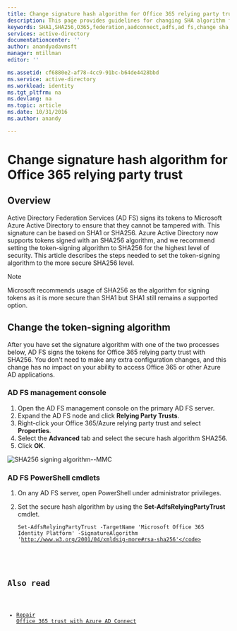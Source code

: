 ```yaml
---
title: Change signature hash algorithm for Office 365 relying party trust | Microsoft Docs
description: This page provides guidelines for changing SHA algorithm for federation trust with Office 365
keywords: SHA1,SHA256,O365,federation,aadconnect,adfs,ad fs,change sha,federation trust,relying party trust
services: active-directory
documentationcenter: ''
author: anandyadavmsft
manager: mtillman
editor: ''

ms.assetid: cf6880e2-af78-4cc9-91bc-b64de4428bbd
ms.service: active-directory
ms.workload: identity
ms.tgt_pltfrm: na
ms.devlang: na
ms.topic: article
ms.date: 10/31/2016
ms.author: anandy

---
```

# Change signature hash algorithm for Office 365 relying party trust
## Overview
Active Directory Federation Services (AD FS) signs its tokens to Microsoft Azure Active Directory to ensure that they cannot be tampered with. This signature can be based on SHA1 or SHA256. Azure Active Directory now supports tokens signed with an SHA256 algorithm, and we recommend setting the token-signing algorithm to SHA256 for the highest level of security. This article describes the steps needed to set the token-signing algorithm to the more secure SHA256 level.

>[!NOTE]
>Microsoft recommends usage of SHA256 as the algorithm for signing tokens as it is more secure than SHA1 but SHA1 still remains a supported option.

## Change the token-signing algorithm
After you have set the signature algorithm with one of the two processes below, AD FS signs the tokens for Office 365 relying party trust with SHA256. You don't need to make any extra configuration changes, and this change has no impact on your ability to access Office 365 or other Azure AD applications.

### AD FS management console
1. Open the AD FS management console on the primary AD FS server.
2. Expand the AD FS node and click **Relying Party Trusts**.
3. Right-click your Office 365/Azure relying party trust and select **Properties**.
4. Select the **Advanced** tab and select the secure hash algorithm SHA256.
5. Click **OK**.

![SHA256 signing algorithm--MMC](./media/active-directory-aadconnectfed-sha256guidance/mmc.png)

### AD FS PowerShell cmdlets
1. On any AD FS server, open PowerShell under administrator privileges.
2. Set the secure hash algorithm by using the **Set-AdfsRelyingPartyTrust** cmdlet.
   
   <code>Set-AdfsRelyingPartyTrust -TargetName 'Microsoft Office 365 Identity Platform' -SignatureAlgorithm 'http://www.w3.org/2001/04/xmldsig-more#rsa-sha256'</code>

## Also read
* [Repair Office 365 trust with Azure AD Connect](hybrid/how-to-connect-fed-management.md#repairthetrust)

